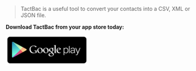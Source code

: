 > TactBac is a useful tool to convert your contacts into a CSV, XML or JSON file.

**Download TactBac from your app store today:**

<a href="https://play.google.com/store/apps/details?id=com.tactbac" target="_blank">
  <img src="media/play-button.png" height="80" />
</a>
